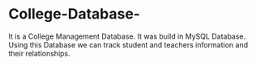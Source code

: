 # College-Database-
It is a College Management Database. It was build in MySQL Database. Using this Database we can track student and teachers information and their relationships.

